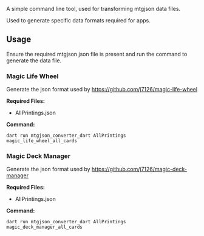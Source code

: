 A simple command line tool, used for transforming mtgjson data files.

Used to generate specific data formats required for apps.

## Usage

Ensure the required mtgjson json file is present and run the command to generate the data file.

### Magic Life Wheel

Generate the json format used by https://github.com/j7126/magic-life-wheel

**Required Files:**

 - AllPrintings.json

**Command:**

`dart run mtgjson_converter_dart AllPrintings magic_life_wheel_all_cards`

### Magic Deck Manager

Generate the json format used by https://github.com/j7126/magic-deck-manager

**Required Files:**

 - AllPrintings.json

**Command:**

`dart run mtgjson_converter_dart AllPrintings magic_deck_manager_all_cards`
